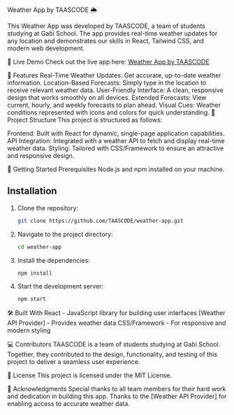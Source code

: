 Weather App by TAASCODE 🌦️

This Weather App was developed by TAASCODE, a team of students studying at Gabi School. The app provides real-time weather updates for any location and demonstrates our skills in React, Tailwind CSS, and modern web development.

🔗 Live Demo
Check out the live app here: [Weather App by TAASCODE](https://673445a04396837af6a2bed0--willowy-choux-2916a8.netlify.app/)


🌟 Features
Real-Time Weather Updates: Get accurate, up-to-date weather information.
Location-Based Forecasts: Simply type in the location to receive relevant weather data.
User-Friendly Interface: A clean, responsive design that works smoothly on all devices.
Extended Forecasts: View current, hourly, and weekly forecasts to plan ahead.
Visual Cues: Weather conditions represented with icons and colors for quick understanding.
📂 Project Structure
This project is structured as follows:

Frontend: Built with React for dynamic, single-page application capabilities.
API Integration: Integrated with a weather API to fetch and display real-time weather data.
Styling: Tailored with CSS/Framework to ensure an attractive and responsive design.


🚀 Getting Started
Prerequisites
Node.js and npm installed on your machine.




## Installation

1. Clone the repository:

   ```bash
   git clone https://github.com/TAASCODE/weather-app.git
   ```

2. Navigate to the project directory:

   ```bash
   cd weather-app
   ```

3. Install the dependencies:

   ```bash
   npm install
   ```

4. Start the development server:

   ```bash
   npm start
   ```


🛠️ Built With
React - JavaScript library for building user interfaces
[Weather API Provider] - Provides weather data
CSS/Framework - For responsive and modern styling


💻 Contributors
TAASCODE is a team of students studying at Gabi School. Together, 
they contributed to the design, functionality, and testing of this project to deliver a seamless user experience.


📝 License
This project is licensed under the MIT License.


🤝 Acknowledgments
Special thanks to all team members for their hard work and dedication in building this app. 
Thanks to the [Weather API Provider] for enabling access to accurate weather data.

